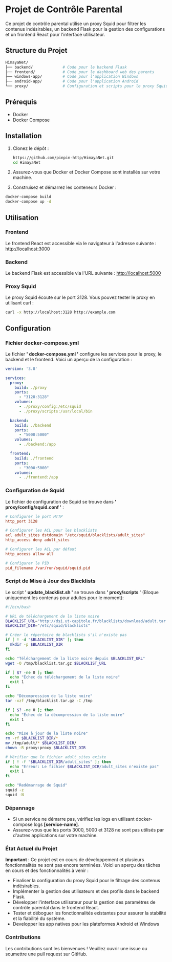 # Projet de Contrôle Parental

Ce projet de contrôle parental utilise un proxy Squid pour filtrer les contenus indésirables, un backend Flask pour la gestion des configurations et un frontend React pour l'interface utilisateur.

## Structure du Projet
```sh
HimayaNet/
├── backend/             # Code pour le backend Flask
├── frontend/            # Code pour le dashboard web des parents
├── windows-app/         # Code pour l'application Windows
├── android-app/         # Code pour l'application Android
└── proxy/               # Configuration et scripts pour le proxy Squid
```

## Prérequis

- Docker
- Docker Compose

## Installation

1. Clonez le dépôt :

   ```sh
   https://github.com/pinpin-http/HimayaNet.git
   cd HimayaNet 
   ```

 2. Assurez-vous que Docker et Docker Compose sont installés sur votre machine.

 3. Construisez et démarrez les conteneurs Docker :
 ```sh
 docker-compose build
 docker-compose up -d
```

## Utilisation
### Frontend
Le frontend React est accessible via le navigateur à l'adresse suivante :
[http://localhost:3000](http://localhost:3000)
### Backend
Le backend Flask est accessible via l'URL suivante :
[http://localhost:5000](http://localhost:5000)
### Proxy Squid
Le proxy Squid écoute sur le port 3128. Vous pouvez tester le proxy en utilisant curl :
```sh
curl -x http://localhost:3128 http://example.com
```
## Configuration
### Fichier docker-compose.yml
Le fichier **' docker-compose.yml '** configure les services pour le proxy, le backend et le frontend. Voici un aperçu de la configuration :
```yaml
version: '3.8'

services:
  proxy:
    build: ./proxy
    ports:
      - "3128:3128"
    volumes:
      - ./proxy/config:/etc/squid
      - ./proxy/scripts:/usr/local/bin

  backend:
    build: ./backend
    ports:
      - "5000:5000"
    volumes:
      - ./backend:/app

  frontend:
    build: ./frontend
    ports:
      - "3000:5000"
    volumes:
      - ./frontend:/app

```
### Configuration de Squid
Le fichier de configuration de Squid se trouve dans **' proxy/config/squid.conf '** :
```conf
# Configurer le port HTTP
http_port 3128

# Configurer les ACL pour les blacklists
acl adult_sites dstdomain "/etc/squid/blacklists/adult_sites"
http_access deny adult_sites

# Configurer les ACL par défaut
http_access allow all

# Configurer le PID
pid_filename /var/run/squid/squid.pid
```

### Script de Mise à Jour des Blacklists

Le script **' update_blacklist.sh '** se trouve dans **' proxy/scripts '** (Bloque uniquement les contenus pour adultes pour le moment):
```sh
#!/bin/bash

# URL de téléchargement de la liste noire
BLACKLIST_URL="http://dsi.ut-capitole.fr/blacklists/download/adult.tar.gz"
BLACKLIST_DIR="/etc/squid/blacklists"

# Créer le répertoire de blacklists s'il n'existe pas
if [ ! -d "$BLACKLIST_DIR" ]; then
  mkdir -p $BLACKLIST_DIR
fi

echo "Téléchargement de la liste noire depuis $BLACKLIST_URL"
wget -O /tmp/blacklist.tar.gz $BLACKLIST_URL

if [ $? -ne 0 ]; then
  echo "Échec du téléchargement de la liste noire"
  exit 1
fi

echo "Décompression de la liste noire"
tar -xzf /tmp/blacklist.tar.gz -C /tmp

if [ $? -ne 0 ]; then
  echo "Échec de la décompression de la liste noire"
  exit 1
fi

echo "Mise à jour de la liste noire"
rm -rf $BLACKLIST_DIR/*
mv /tmp/adult/* $BLACKLIST_DIR/
chown -R proxy:proxy $BLACKLIST_DIR

# Vérifier que le fichier adult_sites existe
if [ ! -f "$BLACKLIST_DIR/adult_sites" ]; then
  echo "Erreur: Le fichier $BLACKLIST_DIR/adult_sites n'existe pas"
  exit 1
fi

echo "Redémarrage de Squid"
squid -z
squid -N
```

### Dépannage
- Si un service ne démarre pas, vérifiez les logs en utilisant docker-compose logs **[service-name]**.
- Assurez-vous que les ports 3000, 5000 et 3128 ne sont pas utilisés par d'autres applications sur votre machine.

### État Actuel du Projet

**Important** : Ce projet est en cours de développement et plusieurs fonctionnalités ne sont pas encore terminées. Voici un aperçu des tâches en cours et des fonctionnalités à venir :

 - Finaliser la configuration du proxy Squid pour le filtrage des contenus indésirables.
 - Implémenter la gestion des utilisateurs et des profils dans le backend Flask.
 - Développer l'interface utilisateur pour la gestion des paramètres de contrôle   parental dans le frontend React.
- Tester et déboguer les fonctionnalités existantes pour assurer la stabilité et la fiabilité du système.
- Developper les app natives pour les plateformes Android et Windows
### Contributions
Les contributions sont les bienvenues ! Veuillez ouvrir une issue ou soumettre une pull request sur GitHub.

